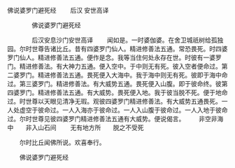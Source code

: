   佛说婆罗门避死经
　　后汉 安世高译




　　　　佛说婆罗门避死经

　　　　后汉安息沙门安世高译
　　闻如是。一时婆伽婆。在舍卫城祇树给孤独园。尔时世尊告诸比丘。昔有四婆罗门仙人。精进修善法五通。常恐畏死。时四婆罗门仙人。精进修善法五通。便作是念。我等当住何处永存在世。时彼有一婆罗门。精进修善法。有大神力五通。便入空中。于中则无有死。彼入空者便命过。第二婆罗门。精进修善法五通。畏死便入大海中。我于海中则无有死。彼即于海中命过。第三婆罗门。精进修善法。有大威势五通。畏死便入山腹。即于彼命终。彼第四婆罗门。精进修善法五通。有大威势。畏死便入地。我于彼当脱不死。便于地命过。时世尊以天眼见清净无瑕。观彼四婆罗门精进修善法。有大威势五通畏死。一人处虚空于彼命过。一人入海亦于彼命过。一人入山腹于彼命过。一人入地于彼命过。尔时世尊见彼四婆罗门精进修善法五通有大威势。便说偈言。
　　非空非海中　　非入山石间
　　无有地方所　　脱之不受死

　　尔时比丘闻佛所说。欢喜奉行。

　　佛说婆罗门避死经


